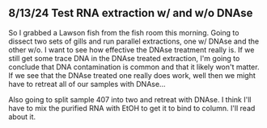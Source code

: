 ## 8/13/24 Test RNA extraction w/ and w/o DNAse

So I grabbed a Lawson fish from the fish room this morning. Going to dissect two sets of gills and run parallel extractions, one w/ DNAse and the other w/o. I want to see how effective the DNAse 
treatment really is. If we still get some trace DNA in the DNAse treated extraction, I'm going to conclude that DNA contamination is common and that it likely won't matter. If we see that the DNAse 
treated one really does work, well then we might have to retreat all of our samples with DNAse...

Also going to split sample 407 into two and retreat with DNAse. I think I'll have to mix the purified RNA with EtOH to get it to bind to column. I'll read about it. 
